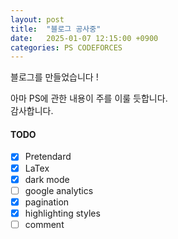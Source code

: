 ```yaml
---
layout: post
title:  "블로그 공사중"
date:   2025-01-07 12:15:00 +0900
categories: PS CODEFORCES
---
```


블로그를 만들었습니다 !  


아마 PS에 관한 내용이 주를 이룰 듯합니다.   
감사합니다.

#### TODO
- [x] Pretendard
- [x] LaTex
- [x] dark mode
- [ ] google analytics
- [x] pagination
- [x] highlighting styles
- [ ] comment